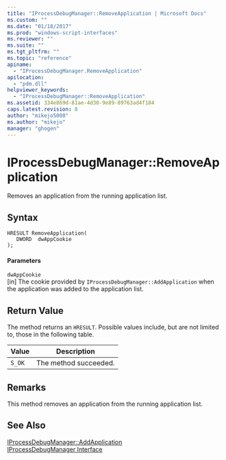 ```yaml
---
title: "IProcessDebugManager::RemoveApplication | Microsoft Docs"
ms.custom: ""
ms.date: "01/18/2017"
ms.prod: "windows-script-interfaces"
ms.reviewer: ""
ms.suite: ""
ms.tgt_pltfrm: ""
ms.topic: "reference"
apiname: 
  - "IProcessDebugManager.RemoveApplication"
apilocation: 
  - "pdm.dll"
helpviewer_keywords: 
  - "IProcessDebugManager::RemoveApplication"
ms.assetid: 334e869d-81ae-4d30-9e89-89763ad4f184
caps.latest.revision: 8
author: "mikejo5000"
ms.author: "mikejo"
manager: "ghogen"
---
```

# IProcessDebugManager::RemoveApplication
Removes an application from the running application list.  
  
## Syntax  
  
```  
HRESULT RemoveApplication(  
   DWORD  dwAppCookie  
);  
```  
  
#### Parameters  
 `dwAppCookie`  
 [in] The cookie provided by `IProcessDebugManager::AddApplication` when the application was added to the application list.  
  
## Return Value  
 The method returns an `HRESULT`. Possible values include, but are not limited to, those in the following table.  
  
|Value|Description|  
|-----------|-----------------|  
|`S_OK`|The method succeeded.|  
  
## Remarks  
 This method removes an application from the running application list.  
  
## See Also  
 [IProcessDebugManager::AddApplication](../../winscript/reference/iprocessdebugmanager-addapplication.md)   
 [IProcessDebugManager Interface](../../winscript/reference/iprocessdebugmanager-interface.md)